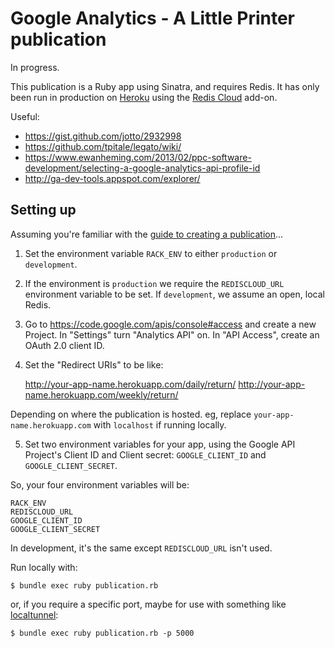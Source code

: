 
# Google Analytics - A Little Printer publication

In progress.

This publication is a Ruby app using Sinatra, and requires Redis. It has only been run in production on [Heroku](http://heroku.com/) using the [Redis Cloud](https://addons.heroku.com/rediscloud) add-on.

Useful: 
* https://gist.github.com/jotto/2932998  
* https://github.com/tpitale/legato/wiki/
* https://www.ewanheming.com/2013/02/ppc-software-development/selecting-a-google-analytics-api-profile-id
* http://ga-dev-tools.appspot.com/explorer/


## Setting up

Assuming you're familiar with the [guide to creating a publication](http://remote.bergcloud.com/developers/reference)...

1. Set the environment variable `RACK_ENV` to either `production` or `development`.

2. If the environment is `production` we require the `REDISCLOUD_URL` environment variable to be set. If `development`, we assume an open, local Redis.

3. Go to https://code.google.com/apis/console#access and create a new Project. In "Settings" turn "Analytics API" on. In "API Access", create an OAuth 2.0 client ID.

4. Set the "Redirect URIs" to be like:

    http://your-app-name.herokuapp.com/daily/return/
    http://your-app-name.herokuapp.com/weekly/return/

Depending on where the publication is hosted. eg, replace `your-app-name.herokuapp.com` with `localhost` if running locally. 

5. Set two environment variables for your app, using the Google API Project's Client ID and Client secret: `GOOGLE_CLIENT_ID` and `GOOGLE_CLIENT_SECRET`.

So, your four environment variables will be:

    RACK_ENV
    REDISCLOUD_URL
    GOOGLE_CLIENT_ID
    GOOGLE_CLIENT_SECRET

In development, it's the same except `REDISCLOUD_URL` isn't used.

Run locally with:

    $ bundle exec ruby publication.rb

or, if you require a specific port, maybe for use with something like [localtunnel](http://progrium.com/localtunnel/):

    $ bundle exec ruby publication.rb -p 5000
